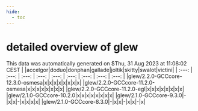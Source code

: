 ```yaml
---
hide:
  - toc
---
```


detailed overview of glew
=========================


This data was automatically generated on $Thu, 31 Aug 2023 at 11:08:02 CEST
| |accelgor|doduo|donphan|gallade|joltik|skitty|swalot|victini|
| :---: | :---: | :---: | :---: | :---: | :---: | :---: | :---: | :---: |
|glew/2.2.0-GCCcore-12.3.0-osmesa|x|x|x|x|x|x|x|x|
|glew/2.2.0-GCCcore-11.2.0-osmesa|x|x|x|x|x|x|x|x|
|glew/2.2.0-GCCcore-11.2.0-egl|x|x|x|x|x|x|x|x|
|glew/2.1.0-GCCcore-10.2.0|x|x|x|x|x|x|x|x|
|glew/2.1.0-GCCcore-9.3.0|-|x|x|-|x|x|x|x|
|glew/2.1.0-GCCcore-8.3.0|-|x|x|-|x|x|-|x|
